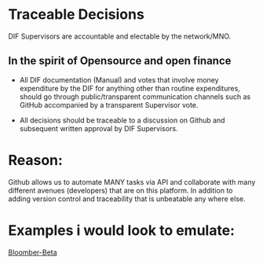 # Traceable Decisions

DIF Supervisors are accountable and electable by the network/MNO.

## In the spirit of Opensource and open finance

* All DIF documentation (Manual) and votes that involve money expenditure by the DIF for anything other than routine
expenditures, should go through public/transparent communication channels such as GitHub accompanied by 
a transparent Supervisor vote. 

* All decisions should be traceable to a discussion on Github and subsequent written approval by DIF Supervisors.

# Reason: 
Github allows us to automate MANY tasks via API and collaborate with many different avenues (developers) that are on this platform.   In addition to adding version control and traceability that is unbeatable any where else.


# Examples i would look to emulate: 
[Bloomber-Beta](https://github.com/Bloomberg-Beta)

